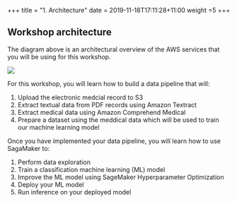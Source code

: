 +++
title = "1. Architecture"
date = 2019-11-18T17:11:28+11:00
weight =5
+++

## Workshop architecture

The diagram above is an architectural overview of the AWS services that you will be using for this workshop.

![](/images/module-medical-document-processing-and-classification/architecture-v2.png)

For this workshop, you will learn how to build a data pipeline that will:
1. Upload the electronic medcial record to S3
2. Extract textual data from PDF records using Amazon Textract
3. Extract medical data using Amazon Comprehend Medical
4. Prepare a dataset using the meddical data which will be used to train our machine learning model

Once you have implemented your data pipeline, you will learn how to use SagaMaker to:
1. Perform data exploration
2. Train a classification machine learning (ML) model
3. Improve the ML model using SageMaker Hyperparameter Optimization
4. Deploy your ML model
5. Run inference on your deployed model


